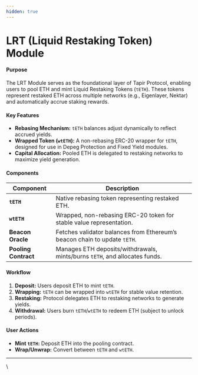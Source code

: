 ```yaml
---
hidden: true
---
```


# LRT (Liquid Restaking Token) Module

#### **Purpose**

The LRT Module serves as the foundational layer of Tapir Protocol, enabling users to pool ETH and mint Liquid Restaking Tokens (`tETH`). These tokens represent restaked ETH across multiple networks (e.g., Eigenlayer, Nektar) and automatically accrue staking rewards.

#### **Key Features**

* **Rebasing Mechanism:** `tETH` balances adjust dynamically to reflect accrued yields.
* **Wrapped Token (`wtETH`):** A non-rebasing ERC-20 wrapper for `tETH`, designed for use in Depeg Protection and Fixed Yield modules.
* **Capital Allocation:** Pooled ETH is delegated to restaking networks to maximize yield generation.

#### **Components**

| Component            | Description                                                                |
| -------------------- | -------------------------------------------------------------------------- |
| **`tETH`**           | Native rebasing token representing restaked ETH.                           |
| **`wtETH`**          | Wrapped, non-rebasing ERC-20 token for stable value representation.        |
| **Beacon Oracle**    | Fetches validator balances from Ethereum’s beacon chain to update `tETH`.  |
| **Pooling Contract** | Manages ETH deposits/withdrawals, mints/burns `tETH`, and allocates funds. |

#### **Workflow**

1. **Deposit:** Users deposit ETH to mint `tETH`.
2. **Wrapping:** `tETH` can be wrapped into `wtETH` for stable value retention.
3. **Restaking:** Protocol delegates ETH to restaking networks to generate yields.
4. **Withdrawal:** Users burn `tETH`/`wtETH` to redeem ETH (subject to unlock periods).

#### **User Actions**

* **Mint `tETH`:** Deposit ETH into the pooling contract.
* **Wrap/Unwrap:** Convert between `tETH` and `wtETH`.

***

\
